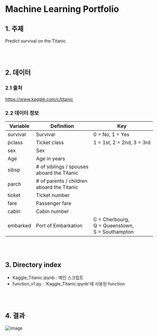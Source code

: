 # **Machine Learning Portfolio**

## 1. 주제
Predict survival on the Titanic

<br>
<br>

## 2. 데이터
### 2.1 출처
https://www.kaggle.com/c/titanic

### 2.2 데이터 정보
|Variable|Definition|Key|
|---------------|---------------|---------------|
|survival|Survival|0 = No, 1 = Yes|
|pclass|Ticket class|1 = 1st, 2 = 2nd, 3 = 3rd|
|sex|Sex||
|Age|Age in years||
|sibsp|# of siblings / spouses<br>aboard the Titanic||
|parch|# of parents / children<br>aboard the Titanic||
|ticket|Ticket number||
|fare|Passenger fare||
|cabin|Cabin number||
|embarked|Port of Embarkation|C = Cherbourg,<br>Q = Queenstown,<br>S = Southampton|

<br>
<br>

## 3. Directory index
- Kaggle_Titanic.ipynb : 메인 스크립트
- function_v1.py : 'Kaggle_Titanic.ipynb'에 사용된 function

<br>
<br>

## 4. 결과
![image](https://user-images.githubusercontent.com/82884493/120595337-28d5fa00-c47d-11eb-9be8-8769e21c4d90.png)
